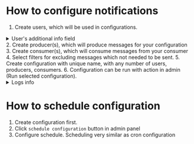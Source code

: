 # How to configure notifications
1. Create users, which will be used in configurations. 
<details>
  <summary>User's additional info field</summary>
    Additional info used to pass info to producers and consumers. 
    Check out documentation for every producer\consumer which you going to use.
</details>
2. Create producer(s), which will produce messages for your configuration
3. Create consumer(s), which will consume messages from your consumer
4. Select filters for excluding messages which not needed to be sent.
5. Create configuration with unique name, with any number of users, producers, consumers.
6. Configuration can be run with action in admin (Run selected configuration). 
<details>
  <summary>Logs info</summary>
  Logs of running configuration can be found in logs of workers containers, 
  or in web container if server configured in SYNC_MODE
</details>

# How to schedule configuration
1. Create configuration first.
2. Click `schedule configuration` button in admin panel
3. Configure schedule. Scheduling very similar as cron configuration
